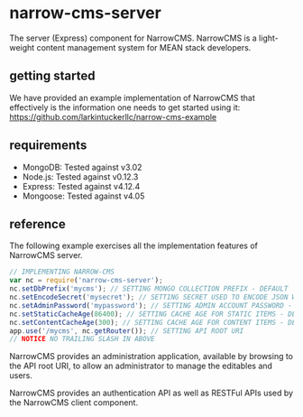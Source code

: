 # narrow-cms-server

The server (Express) component for NarrowCMS. NarrowCMS is a light-weight content management system for MEAN stack developers.

## getting started

We have provided an example implementation of NarrowCMS that effectively is the information one needs to get started using it: https://github.com/larkintuckerllc/narrow-cms-example

## requirements

* MongoDB: Tested against v3.02
* Node.js: Tested against v0.12.3
* Express: Tested against v4.12.4
* Mongoose: Tested against v4.05

## reference

The following example exercises all the implementation features of NarrowCMS server.

```JavaScript
// IMPLEMENTING NARROW-CMS
var nc = require('narrow-cms-server');
nc.setDbPrefix('mycms'); // SETTING MONGO COLLECTION PREFIX - DEFAULT 'narrow-cms'
nc.setEncodeSecret('mysecret'); // SETTING SECRET USED TO ENCODE JSON WEB TOKEN - DEFAULT 'CHANGEME'
nc.setAdminPassword('mypassword'); // SETTING ADMIN ACCOUNT PASSWORD - DEFAULT 'CHANGEME'
nc.setStaticCacheAge(86400); // SETTING CACHE AGE FOR STATIC ITEMS - DEFAULT = 86400 = 1 DAY
nc.setContentCacheAge(300); // SETTING CACHE AGE FOR CONTENT ITEMS - DEFAULT = 300 = 5 MIN
app.use('/mycms', nc.getRouter()); // SETTING API ROOT URI
// NOTICE NO TRAILING SLASH IN ABOVE
```

NarrowCMS provides an administration application, available by browsing to the API root URI, to allow an administrator to manage the editables and users.

NarrowCMS provides an authentication API as well as RESTFul APIs used by the NarrowCMS client component.
